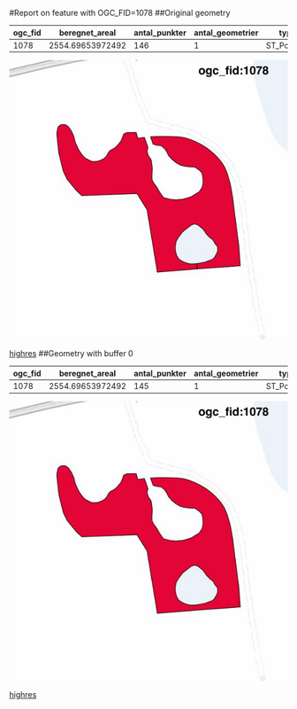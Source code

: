 #Report on feature with OGC_FID=1078
##Original geometry



| ogc_fid |  beregnet_areal  | antal_punkter | antal_geometrier |    type    |
|---------|------------------|---------------|------------------|------------|
|    1078 | 2554.69653972492 |           146 |                1 | ST_Polygon|
![geom](../images/1078_invalid.jpg)


[highres](https://raw.githubusercontent.com/Septima/herlev/master/images/1078_invalid.jpg)
##Geometry with buffer 0



| ogc_fid |  beregnet_areal  | antal_punkter | antal_geometrier |    type    |
|---------|------------------|---------------|------------------|------------|
|    1078 | 2554.69653972492 |           145 |                1 | ST_Polygon|
![geom](../images/1078_buffer0.jpg)


[highres](https://raw.githubusercontent.com/Septima/herlev/master/images/1078_buffer0_highres.jpg)
